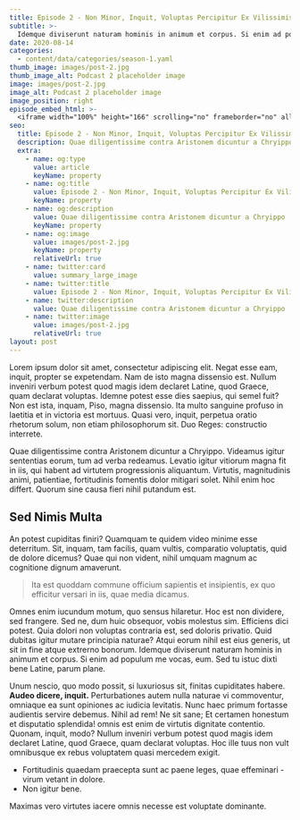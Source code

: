 ```yaml
---
title: Episode 2 - Non Minor, Inquit, Voluptas Percipitur Ex Vilissimis
subtitle: >-
  Idemque diviserunt naturam hominis in animum et corpus. Si enim ad populum me vocas, eum.
date: 2020-08-14
categories:
  - content/data/categories/season-1.yaml
thumb_image: images/post-2.jpg
thumb_image_alt: Podcast 2 placeholder image
image: images/post-2.jpg
image_alt: Podcast 2 placeholder image
image_position: right
episode_embed_html: >-
  <iframe width="100%" height="166" scrolling="no" frameborder="no" allow="autoplay" src="https://w.soundcloud.com/player/?url=https%3A//api.soundcloud.com/tracks/387283889&color=%23ff5500&auto_play=false&hide_related=false&show_comments=true&show_user=true&show_reposts=false&show_teaser=true"></iframe>
seo:
  title: Episode 2 - Non Minor, Inquit, Voluptas Percipitur Ex Vilissimis
  description: Quae diligentissime contra Aristonem dicuntur a Chryippo
  extra:
    - name: og:type
      value: article
      keyName: property
    - name: og:title
      value: Episode 2 - Non Minor, Inquit, Voluptas Percipitur Ex Vilissimis
      keyName: property
    - name: og:description
      value: Quae diligentissime contra Aristonem dicuntur a Chryippo
      keyName: property
    - name: og:image
      value: images/post-2.jpg
      keyName: property
      relativeUrl: true
    - name: twitter:card
      value: summary_large_image
    - name: twitter:title
      value: Episode 2 - Non Minor, Inquit, Voluptas Percipitur Ex Vilissimis
    - name: twitter:description
      value: Quae diligentissime contra Aristonem dicuntur a Chryippo
    - name: twitter:image
      value: images/post-2.jpg
      relativeUrl: true
layout: post
---
```


Lorem ipsum dolor sit amet, consectetur adipiscing elit. Negat esse eam, inquit, propter se expetendam. Nam de isto magna dissensio est. Nullum inveniri verbum potest quod magis idem declaret Latine, quod Graece, quam declarat voluptas. Idemne potest esse dies saepius, qui semel fuit? Non est ista, inquam, Piso, magna dissensio. Ita multo sanguine profuso in laetitia et in victoria est mortuus. Quasi vero, inquit, perpetua oratio rhetorum solum, non etiam philosophorum sit. Duo Reges: constructio interrete.

Quae diligentissime contra Aristonem dicuntur a Chryippo. Videamus igitur sententias eorum, tum ad verba redeamus. Levatio igitur vitiorum magna fit in iis, qui habent ad virtutem progressionis aliquantum. Virtutis, magnitudinis animi, patientiae, fortitudinis fomentis dolor mitigari solet. Nihil enim hoc differt. Quorum sine causa fieri nihil putandum est.

## Sed Nimis Multa

An potest cupiditas finiri? Quamquam te quidem video minime esse deterritum. Sit, inquam, tam facilis, quam vultis, comparatio voluptatis, quid de dolore dicemus? Quae qui non vident, nihil umquam magnum ac cognitione dignum amaverunt.

> Ita est quoddam commune officium sapientis et insipientis, ex quo efficitur versari in iis, quae media dicamus.

Omnes enim iucundum motum, quo sensus hilaretur. Hoc est non dividere, sed frangere. Sed ne, dum huic obsequor, vobis molestus sim. Efficiens dici potest. Quia dolori non voluptas contraria est, sed doloris privatio. Quid dubitas igitur mutare principia naturae? Atqui eorum nihil est eius generis, ut sit in fine atque extrerno bonorum. Idemque diviserunt naturam hominis in animum et corpus. Si enim ad populum me vocas, eum. Sed tu istuc dixti bene Latine, parum plane.

Unum nescio, quo modo possit, si luxuriosus sit, finitas cupiditates habere. **Audeo dicere, inquit.** Perturbationes autem nulla naturae vi commoventur, omniaque ea sunt opiniones ac iudicia levitatis. Nunc haec primum fortasse audientis servire debemus. Nihil ad rem! Ne sit sane; Et certamen honestum et disputatio splendida! omnis est enim de virtutis dignitate contentio. Quonam, inquit, modo? Nullum inveniri verbum potest quod magis idem declaret Latine, quod Graece, quam declarat voluptas. Hoc ille tuus non vult omnibusque ex rebus voluptatem quasi mercedem exigit.

- Fortitudinis quaedam praecepta sunt ac paene leges, quae effeminari - virum vetant in dolore.
- Non igitur bene.

Maximas vero virtutes iacere omnis necesse est voluptate dominante.
